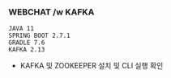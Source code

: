 ### WEBCHAT /w KAFKA


 
```
JAVA 11
SPRING BOOT 2.7.1
GRADLE 7.6
KAFKA 2.13
```

* KAFKA 및 ZOOKEEPER 설치 및 CLI 실행 확인 
